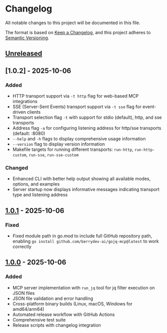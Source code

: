 # Changelog

All notable changes to this project will be documented in this file.

The format is based on [Keep a Changelog](https://keepachangelog.com/en/1.1.0/),
and this project adheres to [Semantic Versioning](https://semver.org/spec/v2.0.0.html).

## [Unreleased]

## [1.0.2] - 2025-10-06

### Added
- HTTP transport support via `-t http` flag for web-based MCP integrations
- SSE (Server-Sent Events) transport support via `-t sse` flag for event-driven clients
- Transport selection flag `-t` with support for stdio (default), http, and sse transports
- Address flag `-a` for configuring listening address for http/sse transports (default: :8080)
- `--help` and `-h` flags to display comprehensive usage information
- `--version` flag to display version information
- Makefile targets for running different transports: `run-http`, `run-http-custom`, `run-sse`, `run-sse-custom`

### Changed
- Enhanced CLI with better help output showing all available modes, options, and examples
- Server startup now displays informative messages indicating transport type and listening address

## [1.0.1] - 2025-10-06

### Fixed
- Fixed module path in go.mod to include full GitHub repository path, enabling `go install github.com/berrydev-ai/gojq-mcp@latest` to work correctly

## [1.0.0] - 2025-10-06

### Added
- MCP server implementation with `run_jq` tool for jq filter execution on JSON files
- JSON file validation and error handling
- Cross-platform binary builds (Linux, macOS, Windows for amd64/arm64)
- Automated release workflow with GitHub Actions
- Comprehensive test suite
- Release scripts with changelog integration

[Unreleased]: https://github.com/berrydev-ai/gojq-mcp/compare/v1.0.1...HEAD
[1.0.1]: https://github.com/berrydev-ai/gojq-mcp/compare/v1.0.0...v1.0.1
[1.0.0]: https://github.com/berrydev-ai/gojq-mcp/releases/tag/v1.0.0
